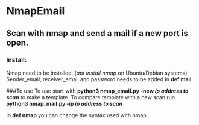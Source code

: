 # NmapEmail

## Scan with nmap and send a mail if a new port is open.

### Install:
Nmap need to be installed. (*apt install nmap* on Ubuntu/Debian systems)
Sender_email, receiver_email and password needs to be added in **def mail**.

###To use
To use start with **python3 nmap_email.py -new *ip address to scan*** to make a template.
To compare template with a new scan run **python3 nmap_mail.py -ip *ip address to scan***

In **def nmap** you can change the syntax used with nmap.

